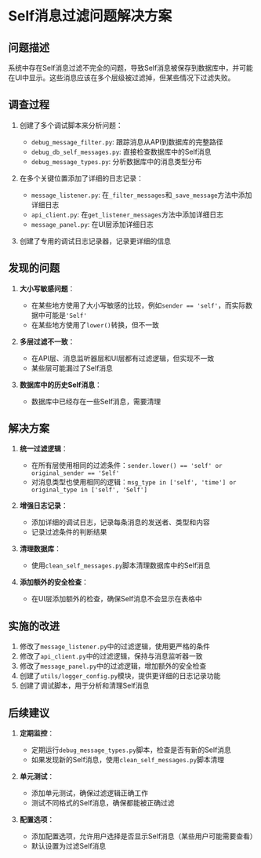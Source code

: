 # Self消息过滤问题解决方案

## 问题描述

系统中存在Self消息过滤不完全的问题，导致Self消息被保存到数据库中，并可能在UI中显示。这些消息应该在多个层级被过滤掉，但某些情况下过滤失败。

## 调查过程

1. 创建了多个调试脚本来分析问题：
   - `debug_message_filter.py`: 跟踪消息从API到数据库的完整路径
   - `debug_db_self_messages.py`: 直接检查数据库中的Self消息
   - `debug_message_types.py`: 分析数据库中的消息类型分布

2. 在多个关键位置添加了详细的日志记录：
   - `message_listener.py`: 在`_filter_messages`和`_save_message`方法中添加详细日志
   - `api_client.py`: 在`get_listener_messages`方法中添加详细日志
   - `message_panel.py`: 在UI层添加详细日志

3. 创建了专用的调试日志记录器，记录更详细的信息

## 发现的问题

1. **大小写敏感问题**：
   - 在某些地方使用了大小写敏感的比较，例如`sender == 'self'`，而实际数据中可能是`'Self'`
   - 在某些地方使用了`lower()`转换，但不一致

2. **多层过滤不一致**：
   - 在API层、消息监听器层和UI层都有过滤逻辑，但实现不一致
   - 某些层可能漏过了Self消息

3. **数据库中的历史Self消息**：
   - 数据库中已经存在一些Self消息，需要清理

## 解决方案

1. **统一过滤逻辑**：
   - 在所有层使用相同的过滤条件：`sender.lower() == 'self' or original_sender == 'Self'`
   - 对消息类型也使用相同的逻辑：`msg_type in ['self', 'time'] or original_type in ['self', 'Self']`

2. **增强日志记录**：
   - 添加详细的调试日志，记录每条消息的发送者、类型和内容
   - 记录过滤条件的判断结果

3. **清理数据库**：
   - 使用`clean_self_messages.py`脚本清理数据库中的Self消息

4. **添加额外的安全检查**：
   - 在UI层添加额外的检查，确保Self消息不会显示在表格中

## 实施的改进

1. 修改了`message_listener.py`中的过滤逻辑，使用更严格的条件
2. 修改了`api_client.py`中的过滤逻辑，保持与消息监听器一致
3. 修改了`message_panel.py`中的过滤逻辑，增加额外的安全检查
4. 创建了`utils/logger_config.py`模块，提供更详细的日志记录功能
5. 创建了调试脚本，用于分析和清理Self消息

## 后续建议

1. **定期监控**：
   - 定期运行`debug_message_types.py`脚本，检查是否有新的Self消息
   - 如果发现新的Self消息，使用`clean_self_messages.py`脚本清理

2. **单元测试**：
   - 添加单元测试，确保过滤逻辑正确工作
   - 测试不同格式的Self消息，确保都能被正确过滤

3. **配置选项**：
   - 添加配置选项，允许用户选择是否显示Self消息（某些用户可能需要查看）
   - 默认设置为过滤Self消息
